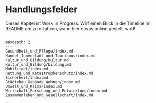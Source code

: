# Handlungsfelder

Dieses Kapitel ist Work in Progress. Wirf einen Blick in die Timeline im README um zu erfahren, wann hier etwas online gestellt wird! 

```{toctree}
---
maxdepth: 2
---
Gesundheit_und_Pflege/index.md
Handel_Innenstadt_und_Tourismus/index.md
Kultur_und_Bildung/kultur.md
Kultur_und_Bildung/bildung.md
Mobilitaet/index.md
Rettung_und_Katastrophenschutz/index.md
Sicherheit/index.md
Städtebau_Gebäude_Wohnen/index.md
Umwelt_und_Klima/index.md
Wirtschaft_Forschung_und_Entwicklung/index.md
Zusammenleben_und_Gesellschaft/index.md
```
